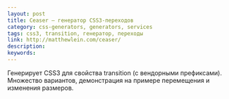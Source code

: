 ```yaml
---
layout: post
title: Ceaser — генератор CSS3-переходов
category: css-generators, generators, services
tags: css3, transition, генератор, переходы
link: http://matthewlein.com/ceaser/
description:
keywords:
---
```


<p>Генерирует CSS3 для свойства transition (с вендорными префиксами). Множество вариантов, демонстрация на примере перемещения и изменения размеров.</p>
